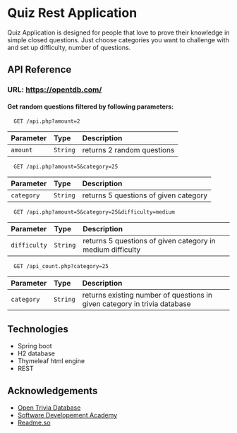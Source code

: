 
# Quiz Rest Application

Quiz Application is designed for people that love to prove their knowledge in simple closed questions.
Just choose categories you want to challenge with and set up difficulty, number of questions.
 



## API Reference

### URL: https://opentdb.com/

#### Get random questions filtered by following parameters:



```http
  GET /api.php?amount=2
```

| Parameter | Type     | Description                |
| :-------- | :------- | :------------------------- |
| `amount` | `String` | returns 2 random questions |


```http
  GET /api.php?amount=5&category=25
```

| Parameter | Type     | Description                       |
| :-------- | :------- | :-------------------------------- |
| `category`  | `String` | returns 5 questions of given category|

```http
  GET /api.php?amount=5&category=25&difficulty=medium
```

| Parameter | Type     | Description                       |
| :-------- | :------- | :-------------------------------- |
| `difficulty`  | `String` | returns 5 questions of given category in medium difficulty|

```http
  GET /api_count.php?category=25
```

| Parameter | Type     | Description                       |
| :-------- | :------- | :-------------------------------- |
| `category`  | `String` | returns existing number of questions in given category in trivia database|





## Technologies

 - Spring boot
 - H2 database
 - Thymeleaf html engine
 - REST
## Acknowledgements


 - [Open Trivia Database](https://opentdb.com/)
 - [Software Developement Academy](https://sdacademy.pl/) 
 - [Readme.so](https://readme.so/)
 

